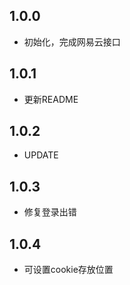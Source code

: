 ## 1.0.0

- 初始化，完成网易云接口

## 1.0.1

- 更新README

## 1.0.2

- UPDATE

## 1.0.3

- 修复登录出错

## 1.0.4

- 可设置cookie存放位置
